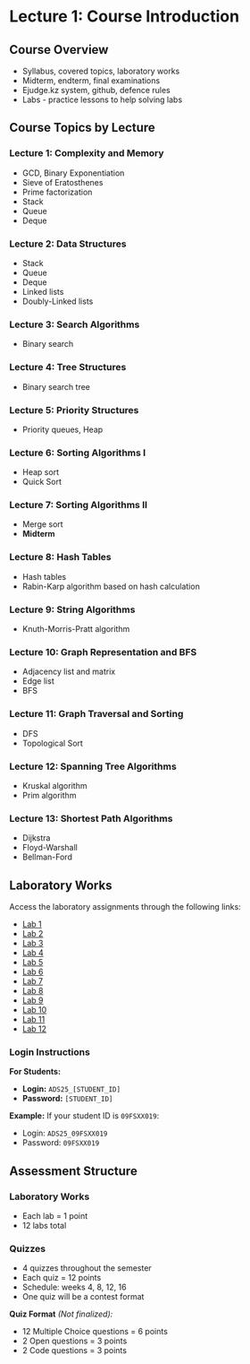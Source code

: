 # Lecture 1: Course Introduction

## Course Overview
- Syllabus, covered topics, laboratory works
- Midterm, endterm, final examinations
- Ejudge.kz system, github, defence rules
- Labs - practice lessons to help solving labs


## Course Topics by Lecture

### Lecture 1: Complexity and Memory
- GCD, Binary Exponentiation
- Sieve of Eratosthenes
- Prime factorization
- Stack
- Queue
- Deque

### Lecture 2: Data Structures
- Stack
- Queue
- Deque
- Linked lists
- Doubly-Linked lists

### Lecture 3: Search Algorithms
- Binary search

### Lecture 4: Tree Structures
- Binary search tree

### Lecture 5: Priority Structures
- Priority queues, Heap

### Lecture 6: Sorting Algorithms I
- Heap sort
- Quick Sort

### Lecture 7: Sorting Algorithms II
- Merge sort
- **Midterm**

### Lecture 8: Hash Tables
- Hash tables
- Rabin-Karp algorithm based on hash calculation

### Lecture 9: String Algorithms
- Knuth-Morris-Pratt algorithm

### Lecture 10: Graph Representation and BFS
- Adjacency list and matrix
- Edge list
- BFS

### Lecture 11: Graph Traversal and Sorting
- DFS
- Topological Sort

### Lecture 12: Spanning Tree Algorithms
- Kruskal algorithm
- Prim algorithm

### Lecture 13: Shortest Path Algorithms
- Dijkstra
- Floyd-Warshall
- Bellman-Ford

## Laboratory Works

Access the laboratory assignments through the following links:

- [Lab 1](http://ejudge.kz/new-client?contest_id=201)
- [Lab 2](http://ejudge.kz/new-client?contest_id=202)
- [Lab 3](http://ejudge.kz/new-client?contest_id=203)
- [Lab 4](http://ejudge.kz/new-client?contest_id=204)
- [Lab 5](http://ejudge.kz/new-client?contest_id=205)
- [Lab 6](http://ejudge.kz/new-client?contest_id=206)
- [Lab 7](http://ejudge.kz/new-client?contest_id=207)
- [Lab 8](http://ejudge.kz/new-client?contest_id=208)
- [Lab 9](http://ejudge.kz/new-client?contest_id=209)
- [Lab 10](http://ejudge.kz/new-client?contest_id=210)
- [Lab 11](http://ejudge.kz/new-client?contest_id=211)
- [Lab 12](http://ejudge.kz/new-client?contest_id=212)

### Login Instructions

**For Students:**
- **Login:** `ADS25_[STUDENT_ID]`
- **Password:** `[STUDENT_ID]`

**Example:**
If your student ID is `09FSXX019`:
- Login: `ADS25_09FSXX019`
- Password: `09FSXX019`

## Assessment Structure

### Laboratory Works
- Each lab = 1 point
- 12 labs total

### Quizzes
- 4 quizzes throughout the semester
- Each quiz = 12 points
- Schedule: weeks 4, 8, 12, 16
- One quiz will be a contest format

**Quiz Format** *(Not finalized):*
- 12 Multiple Choice questions = 6 points
- 2 Open questions = 3 points  
- 2 Code questions = 3 points

